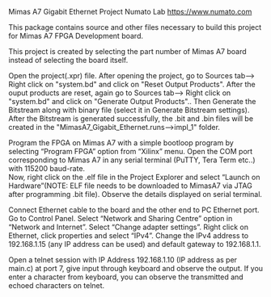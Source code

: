 Mimas A7 Gigabit Ethernet Project
Numato Lab
https://www.numato.com

This package contains source and other files necessary to build this project for Mimas A7 FPGA Development board.

This project is created by selecting the part number of Mimas A7 board instead of selecting the board itself.

Open the project(.xpr) file. After opening the project, go to Sources tab--> Right click on "system.bd" and 
click on "Reset Output Products". After the ouput products are reset, again go to Sources tab--> Right click 
on "system.bd" and click on "Generate Output Products".. Then Generate the Bitstream along with binary file
(select it in Generate Bitstream settings). After the Bitstream is generated successfully, the .bit and .bin 
files will be created in the "MimasA7_Gigabit_Ethernet.runs-->impl_1" folder.

Program the FPGA on Mimas A7 with a simple bootloop program by selecting “Program FPGA” option from “Xilinx” menu.
Open the COM port corresponding to Mimas A7 in any serial terminal (PuTTY, Tera Term etc..) with 115200 baud-rate.  
Now, right click on the .elf file in the Project Explorer and select “Launch on Hardware”(NOTE: ELF file needs to be 
downloaded to MimasA7 via JTAG after programming .bit file). Observe the details displayed on serial terminal.

Connect Ethernet cable to the board and the other end to PC Ethernet port. Go to Control Panel. Select “Network and Sharing Centre” 
option in “Network and Internet”. Select “Change adapter settings”. Right click on Ethernet, click properties and select “IPv4”. 
Change the IPv4 address to 192.168.1.15 (any IP address can be used) and default gateway to 192.168.1.1.

Open a telnet session with IP Address 192.168.1.10 (IP address as per main.c) at port 7, give input through keyboard and observe the output. 
If you enter a character from keyboard, you can observe the transmitted and echoed characters on telnet.

 